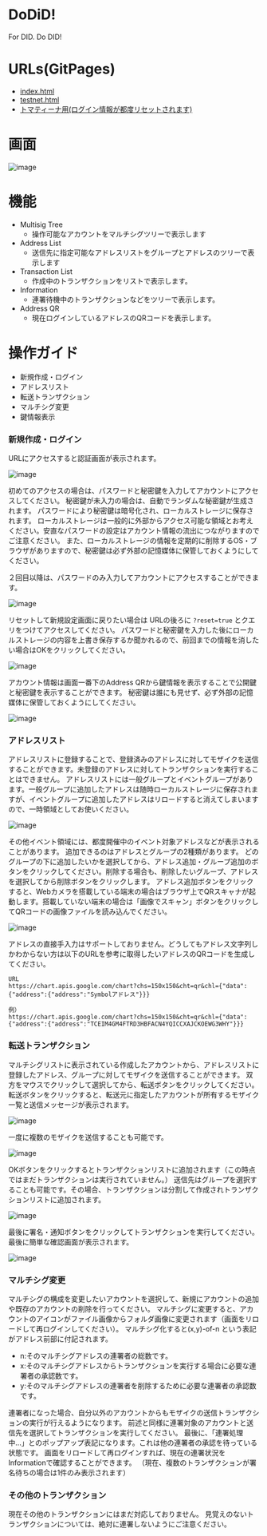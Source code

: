 # DoDiD!
For DID. Do DID!

# URLs(GitPages)

- [index.html](https://kicnft.github.io/dodid/)
- [testnet.html](https://kicnft.github.io/dodid/testnet.html)
- [トマティーナ用(ログイン情報が都度リセットされます)](https://kicnft.github.io/dodid/?reset=true)

# 画面

![image](https://github.com/kicnft/dodid/assets/143278361/5c5c874c-1277-498b-a7bf-e274135992c9)


# 機能

- Multisig Tree
  - 操作可能なアカウントをマルチシグツリーで表示します
- Address List
  - 送信先に指定可能なアドレスリストをグループとアドレスのツリーで表示します
- Transaction List
  - 作成中のトランザクションをリストで表示します。
- Information
  - 連署待機中のトランザクションなどをツリーで表示します。
- Address QR
  - 現在ログインしているアドレスのQRコードを表示します。

# 操作ガイド
- 新規作成・ログイン
- アドレスリスト
- 転送トランザクション
- マルチシグ変更
- 鍵情報表示

### 新規作成・ログイン
URLにアクセスすると認証画面が表示されます。

![image](https://github.com/kicnft/dodid/assets/143278361/6bbb6b8d-c799-4324-ab84-c1e55eec0d38)

初めてのアクセスの場合は、パスワードと秘密鍵を入力してアカウントにアクセスしてください。
秘密鍵が未入力の場合は、自動でランダムな秘密鍵が生成されます。
パスワードにより秘密鍵は暗号化され、ローカルストレージに保存されます。
ローカルストレージは一般的に外部からアクセス可能な領域とお考えください。安直なパスワードの設定はアカウント情報の流出につながりますのでご注意ください。
また、ローカルストレージの情報を定期的に削除するOS・ブラウザがありますので、秘密鍵は必ず外部の記憶媒体に保管しておくようにしてください。

２回目以降は、パスワードのみ入力してアカウントにアクセスすることができます。

![image](https://github.com/kicnft/dodid/assets/143278361/323c3f76-033f-444e-88af-cef7bca3e4a0)


リセットして新規設定画面に戻りたい場合は URLの後ろに `?reset=true` とクエリをつけてアクセスしてください。
パスワードと秘密鍵を入力した後にローカルストレージの内容を上書き保存するか聞かれるので、前回までの情報を消したい場合はOKをクリックしてください。

![image](https://github.com/kicnft/dodid/assets/143278361/9a11742e-9058-4ac0-b727-942aecfebe0a)

アカウント情報は画面一番下のAddress QRから鍵情報を表示することで公開鍵と秘密鍵を表示することができます。
秘密鍵は誰にも見せず、必ず外部の記憶媒体に保管しておくようにしてください。

![image](https://github.com/kicnft/dodid/assets/143278361/30fca2cf-42ef-4394-a8e8-bb0227ca1f47)


### アドレスリスト
アドレスリストに登録することで、登録済みのアドレスに対してモザイクを送信することができます。未登録のアドレスに対してトランザクションを実行することはできません。
アドレスリストには一般グループとイベントグループがあります。一般グループに追加したアドレスは随時ローカルストレージに保存されますが、イベントグループに追加したアドレスはリロードすると消えてしまいますので、一時領域としてお使いください。

![image](https://github.com/kicnft/dodid/assets/143278361/3a78fb7c-e07c-4584-bb39-fb89343162a2)

その他イベント領域には、都度開催中のイベント対象アドレスなどが表示されることがあります。
追加できるのはアドレスとグループの2種類があります。
どのグループの下に追加したいかを選択してから、アドレス追加・グループ追加のボタンをクリックしてください。削除する場合も、削除したいグループ、アドレスを選択してから削除ボタンをクリックします。
アドレス追加ボタンをクリックすると、Webカメラを搭載している端末の場合はブラウザ上でQRスキャナが起動します。搭載していない端末の場合は「画像でスキャン」ボタンをクリックしてQRコードの画像ファイルを読み込んでください。

![image](https://github.com/kicnft/dodid/assets/143278361/9e3b5451-9d44-412f-b72f-f79e034d487b)

アドレスの直接手入力はサポートしておりません。どうしてもアドレス文字列しかわからない方は以下のURLを参考に取得したいアドレスのQRコードを生成してください。

```
URL
https://chart.apis.google.com/chart?chs=150x150&cht=qr&chl={"data":{"address":{"address":"Symbolアドレス"}}}

例）
https://chart.apis.google.com/chart?chs=150x150&cht=qr&chl={"data":{"address":{"address":"TCEIM4GM4FTRD3HBFACN4YQICCXAJCKOEWG3WHY"}}}
```


### 転送トランザクション
マルチシグリストに表示されている作成したアカウントから、アドレスリストに登録したアドレス、グループに対してモザイクを送信することができます。
双方をマウスでクリックして選択してから、転送ボタンをクリックしてください。
転送ボタンをクリックすると、転送元に指定したアカウントが所有するモザイク一覧と送信メッセージが表示されます。

![image](https://github.com/kicnft/dodid/assets/143278361/3d43092e-1cf5-4db5-b818-841aa9cd1ccf)

一度に複数のモザイクを送信することも可能です。

![image](https://github.com/kicnft/dodid/assets/143278361/a3972830-9b2b-4e63-afdb-5deceb8925ec)

OKボタンをクリックするとトランザクションリストに追加されます（この時点ではまだトランザクションは実行されていません。）
送信先はグループを選択することも可能です。その場合、トランザクションは分割して作成されトランザクションリストに追加されます。

![image](https://github.com/kicnft/dodid/assets/143278361/259b3fc2-d312-4cf6-8e35-b91564bb629a)

最後に署名・通知ボタンをクリックしてトランザクションを実行してください。最後に簡単な確認画面が表示されます。

![image](https://github.com/kicnft/dodid/assets/143278361/0a80d25e-1b39-4f16-af8e-d9319c5f4769)



### マルチシグ変更
マルチシグの構成を変更したいアカウントを選択して、新規にアカウントの追加や既存のアカウントの削除を行ってください。
マルチシグに変更すると、アカウントのアイコンがファイル画像からフォルダ画像に変更されます（画面をリロードして再ログインしてください）。
マルチシグ化すると(x,y)-of-n という表記がアドレス前部に付記されます。

- n:そのマルチシグアドレスの連署者の総数です。
- x:そのマルチシグアドレスからトランザクションを実行する場合に必要な連署者の承認数です。
- y:そのマルチシグアドレスの連署者を削除するために必要な連署者の承認数です。

連署者になった場合、自分以外のアカウントからもモザイクの送信トランザクションの実行が行えるようになります。
前述と同様に連署対象のアカウントと送信先を選択してトランザクションを実行してください。
最後に、「連署処理中...」とのポップアップ表記になります。これは他の連署者の承認を待っている状態です。
画面をリロードして再ログインすれば、現在の連署状況をInformationで確認することができます。
（現在、複数のトランザクションが署名待ちの場合は1件のみ表示されます）

### その他のトランザクション
現在その他のトランザクションにはまだ対応しておりません。
見覚えのないトランザクションについては、絶対に連署しないようにご注意ください。





